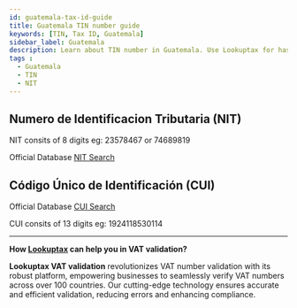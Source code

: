 ```yaml
---
id: guatemala-tax-id-guide
title: Guatemala TIN number guide
keywords: [TIN, Tax ID, Guatemala]
sidebar_label: Guatemala
description: Learn about TIN number in Guatemala. Use Lookuptax for hassle-free tax id validation in Guatemala and other 100+ countries
tags : 
  - Guatemala
  - TIN
  - NIT
---
```


## Numero de Identificacion Tributaria (NIT)

NIT consits of 8 digits eg: 23578467 or 74689819

Official Database [NIT Search](https://portal.sat.gob.gt/portal/consulta-cui-nit/)


## Código Único de Identificación (CUI)

Official Database [CUI Search](https://portal.sat.gob.gt/portal/consulta-cui-nit/)


CUI consits of 13 digits eg: 1924118530114

----
**How [Lookuptax](https://lookuptax.com/) can help you in VAT validation?**

**Lookuptax VAT validation** revolutionizes VAT number validation with its robust platform, empowering businesses to seamlessly verify VAT numbers across over 100 countries. Our cutting-edge technology ensures accurate and efficient validation, reducing errors and enhancing compliance.

